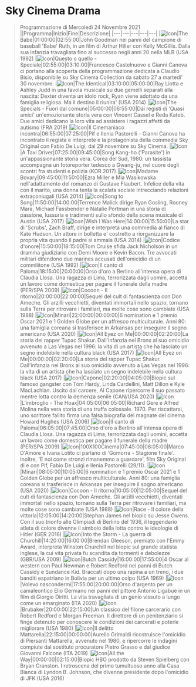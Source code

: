 # Sky Cinema Drama
> Programmazione di Mercoledì 24 Novembre 2021
||Programma|Inizio|Fine|Descrizione|
|---|---|---|---|---|
|![Icon](https://guidatv.sky.it/uuid/6f39f0e9-1345-449e-bdee-6060983bc3c2/cover?md5ChecksumParam=2455e35cb3e09751602bda6433402ff8)|The Babe|01:00:00|02:55:00|John Goodman nei panni del campione di baseball 'Babe' Ruth, in un film di Arthur Hiller con Kelly McGillis. Dalla sua infanzia travagliata fino al successo negli anni 20 nella MLB (USA 1992)
|![Icon](https://guidatv.sky.it/uuid/3c056d0b-83e6-45b7-944f-94ce88d82ff2/cover?md5ChecksumParam=7b1c4194b9099b6a0dabb78d2c0271fb)|Questo o quello - Speciale|02:55:00|03:10:00|Francesco Castelnuovo e Gianni Canova ci portano alla scoperta della programmazione dedicata a Claudio Bisio, disponibile su Sky Cinema Collection da sabato 27 a martedi' 30 novembre.
|![Icon](https://guidatv.sky.it/uuid/2ffd94fc-2b7b-4038-8203-9b50ee36763b/cover?md5ChecksumParam=33e43e49768d9a3023444ed05aa5816d)|The Identical|03:10:00|05:00:00|Ray Liotta e Ashley Judd in una favola musicale su due gemelli separati alla nascita: Dexter diventa un idolo rock, Ryan viene adottato da una famiglia religiosa. Ma il destino li riunira' (USA 2014)
|![Icon](https://guidatv.sky.it/uuid/2544dd88-d948-4f17-b223-65f530b96e87/cover?md5ChecksumParam=5099e468c8ce511259bd747c3167bc7e)|The Specials - Fuori dal comune|05:00:00|06:55:00|Dai registi di 'Quasi amici' un'emozionante storia vera con Vincent Cassel e Reda Kateb. Due amici dedicano la loro vita ad assistere i ragazzi affetti da autismo (FRA 2019)
|![Icon](https://guidatv.sky.it/uuid/693e4603-dd9c-43a8-9806-8d810f3a4cfe/cover?md5ChecksumParam=e93207ca1f24cb4ad315fb927e7f5959)|Il Cinemaniaco incontra|06:55:00|07:25:00|Pif e Ilenia Pastorelli - Gianni Canova ha incontrato il regista e interprete e la protagonista della commedia Sky Original con Fabio De Luigi, dal 29 novembre su Sky Cinema.
|![Icon](https://guidatv.sky.it/uuid/a5c56192-8fb7-4b11-9f45-dd687aeec5ce/cover?md5ChecksumParam=e775f75369ce5c158b2c7442cb847980)|A Taxi Driver|07:25:00|09:45:00|Song Kang-ho ('Parasite') in un'appassionante storia vera. Corea del Sud, 1980: un tassista accompagna un fotoreporter tedesco a Gwang-ju, nel cuore degli scontri fra studenti e polizia (KOR 2017)
|![Icon](https://guidatv.sky.it/uuid/167b7a2c-7a98-42ef-b179-4436fa7b1f02/cover?md5ChecksumParam=d65408f3387bde126b24dff6695293b1)|Madame Bovary|09:45:00|11:50:00|Ezra Miller e Mia Wasikowska nell'adattamento del romanzo di Gustave Flaubert. Infelice della vita con il marito, una donna tenta la scalata sociale intrecciando relazioni extraconiugali (USA 2014)
|![Icon](https://guidatv.sky.it/uuid/1abb1f50-7ef3-4d5b-aa95-b34c6b608cfa/cover?md5ChecksumParam=599c2a6c252a9a8ebf9825356b21b81e)|Song to Song|11:50:00|14:00:00|Terrence Malick dirige Ryan Gosling, Rooney Mara, Michael Fassbender e Natalie Portman in una storia di passione, lussuria e tradimenti sullo sfondo della scena musicale di Austin (USA 2017)
|![Icon](https://guidatv.sky.it/uuid/259f061d-cf58-4054-918e-3888692332d0/cover?md5ChecksumParam=ebacd7532acd9994d182aa690ac33ee2)|Wish I Was Here|14:00:00|15:50:00|La star di 'Scrubs', Zach Braff, dirige e interpreta una commedia al fianco di Kate Hudson. Un attore in bolletta e' costretto a riorganizzare la propria vita quando il padre si ammala (USA 2014)
|![Icon](https://guidatv.sky.it/uuid/c707cf29-2581-4c4b-ae53-7b7d517e8ad1/cover?md5ChecksumParam=37078e905a85321393cce376cff6dab8)|Codice d'onore|15:50:00|18:15:00|Tom Cruise sfida Jack Nicholson in un dramma giudiziario con Demi Moore e Kevin Bacon. Tre avvocati militari difendono due marines accusati dell'omicidio di un commilitone (USA 1992)
|![Icon](https://guidatv.sky.it/uuid/f116fab8-eb1b-4d28-9170-a438d52d7936/cover?md5ChecksumParam=25bd7f54c0f4288d1dae3525b2538ba9)|Il canto di Paloma|18:15:00|20:00:00|Orso d'oro a Berlino all'intensa opera di Claudia Llosa. Una ragazza di Lima, terrorizzata dagli uomini, accetta un lavoro come domestica per pagare il funerale della madre (PER/SPA 2009)
|![Icon](https://guidatv.sky.it/uuid/ea621ea0-8dc8-4471-af80-db9b4c8ee689/cover?md5ChecksumParam=3628cd3d8636b765367eb9b5ba77c072)|Cocoon - Il ritorno|20:00:00|22:00:00|Sequel del cult di fantascienza con Don Ameche. Gli arzilli vecchietti, diventati immortali nello spazio, tornano sulla Terra per ritrovare i familiari, ma molte cose sono cambiate (USA 1988)
|![Icon](https://guidatv.sky.it/uuid/495af567-c812-4bdd-9697-c994d62e4c32/cover?md5ChecksumParam=a3a1ffe502538077eacc527cfb7e5268)|Minari|22:00:00|00:00:00|6 nomination e 1 premio Oscar 2021 e 1 Golden Globe per un affresco multiculturale. Anni 80: una famiglia coreana si trasferisce in Arkansas per inseguire il sogno americano (USA 2020)
|![Icon](https://guidatv.sky.it/uuid/fc87c173-379b-42e5-a5c4-b7c1e9e89442/cover?md5ChecksumParam=5ab84ae2632dc26d884dc5f2d36df87d)|All Eyez on Me|00:00:00|02:20:00|La storia del rapper Tupac Shakur. Dall'infanzia nel Bronx al suo omicidio avvenuto a Las Vegas nel 1996: la vita di un artista che ha lasciato un segno indelebile nella cultura black (USA 2017)
|![Icon](https://guidatv.sky.it/uuid/fc87c173-379b-42e5-a5c4-b7c1e9e89442/cover?md5ChecksumParam=5ab84ae2632dc26d884dc5f2d36df87d)|All Eyez on Me|00:00:00|02:20:00|La storia del rapper Tupac Shakur. Dall'infanzia nel Bronx al suo omicidio avvenuto a Las Vegas nel 1996: la vita di un artista che ha lasciato un segno indelebile nella cultura black (USA 2017)
|![Icon](https://guidatv.sky.it/uuid/cb3b5b54-7e7d-4c48-b2ab-4b8e69752707/cover?md5ChecksumParam=4ccc75bd39a216cf04131637fc002210)|Capone|02:20:00|04:05:00|Biopic sul famoso gangster con Tom Hardy, Linda Cardellini, Matt Dillon e Kyle MacLachlan. Uscito dal carcere, Al Capone ripercorre il suo passato mentre lotta contro la demenza senile (CAN/USA 2020)
|![Icon](https://guidatv.sky.it/uuid/c4c6dd02-71f7-4d98-9403-66c5a5767e2e/cover?md5ChecksumParam=da68971359cc21f60b15dbda97ec5f6a)|L'imbroglio - The Hoax|04:05:00|06:05:00|Richard Gere e Alfred Molina nella vera storia di una truffa colossale. 1970. Per riscattarsi, uno scrittore fallito firma una falsa biografia del magnate del cinema Howard Hughes (USA 2006)
|![Icon](https://guidatv.sky.it/uuid/f116fab8-eb1b-4d28-9170-a438d52d7936/cover?md5ChecksumParam=25bd7f54c0f4288d1dae3525b2538ba9)|Il canto di Paloma|06:05:00|07:45:00|Orso d'oro a Berlino all'intensa opera di Claudia Llosa. Una ragazza di Lima, terrorizzata dagli uomini, accetta un lavoro come domestica per pagare il funerale della madre (PER/SPA 2009)
|![Icon](https://guidatv.sky.it/uuid/cinema_cover_fw80PnTFw.png)|100X100Cinema|07:45:00|08:05:00|Marco D'Amore e Ivana Lotito ci parlano di 'Gomorra - Stagione finale'. Inoltre, 'E noi come stronzi rimanemmo a guardare', film Sky Original di e con Pif, Fabio De Luigi e Ilenia Pastorelli (29/11).
|![Icon](https://guidatv.sky.it/uuid/495af567-c812-4bdd-9697-c994d62e4c32/cover?md5ChecksumParam=a3a1ffe502538077eacc527cfb7e5268)|Minari|08:05:00|10:05:00|6 nomination e 1 premio Oscar 2021 e 1 Golden Globe per un affresco multiculturale. Anni 80: una famiglia coreana si trasferisce in Arkansas per inseguire il sogno americano (USA 2020)
|![Icon](https://guidatv.sky.it/uuid/ea621ea0-8dc8-4471-af80-db9b4c8ee689/cover?md5ChecksumParam=3628cd3d8636b765367eb9b5ba77c072)|Cocoon - Il ritorno|10:05:00|12:05:00|Sequel del cult di fantascienza con Don Ameche. Gli arzilli vecchietti, diventati immortali nello spazio, tornano sulla Terra per ritrovare i familiari, ma molte cose sono cambiate (USA 1988)
|![Icon](https://guidatv.sky.it/uuid/2ce93369-ed82-42cb-bcf0-f7a53e1c2b47/cover?md5ChecksumParam=b18ab6ea3653d4069266f066834f24f7)|Race - Il colore della vittoria|12:05:00|14:20:00|Stephan James nel biopic su Jesse Owens. Con il suo trionfo alle Olimpiadi di Berlino del 1936, il leggendario atleta di colore divenne il simbolo della lotta contro le ideologie di Hitler (GER 2016)
|![Icon](https://guidatv.sky.it/uuid/380af1b8-4bc6-4ea1-8aab-53c0650c36b3/cover?md5ChecksumParam=64e661c96cefe1b375df8e2193fdd46e)|Into the Storm - La guerra di Churchill|14:20:00|16:00:00|Brendan Gleeson, premiato con l'Emmy Award, interpreta Winston Churchill nel biopic sul grande statista inglese, la cui vita privata fu scandita da tormenti e debolezze (GBR/USA 2009)
|![Icon](https://guidatv.sky.it/uuid/3cff2c3f-192b-49f2-9712-6f6b7760f82b/cover?md5ChecksumParam=e601db24d77b7a306f7b9ea155827290)|Butch Cassidy|16:00:00|17:55:00|4 Oscar al western con Paul Newman e Robert Redford nei panni di Butch Cassidy e Sundance Kid. Braccati dopo una rapina a un treno, i due banditi espatriano in Bolivia per un ultimo colpo (USA 1969)
|![Icon](https://guidatv.sky.it/uuid/a8f3e400-3969-4967-a919-0a884022b611/cover?md5ChecksumParam=b3d3ef629166d369390f6d532cf5eaaa)|Volevo nascondermi|17:55:00|20:00:00|Orso d'argento per un camaleontico Elio Germano nei panni del pittore Antonio Ligabue in un film di Giorgio Diritti. La vita travagliata di un genio vissuto a lungo come un emarginato (ITA 2020)
|![Icon](https://guidatv.sky.it/uuid/ee222d7d-898a-49f0-a9fb-ed36e7ad5181/cover?md5ChecksumParam=f7f06f6a73f208e80f00d052c5868d1f)|Brubaker|20:00:00|22:15:00|Un classico del filone carcerario con Robert Redford e Morgan Freeman. Il direttore di un penitenziario si finge detenuto per conoscere le condizioni dei carcerati e poterle migliorare (USA 1980)
|![Icon](https://guidatv.sky.it/uuid/e74c2722-000b-4e41-b80d-aace756a049a/cover?md5ChecksumParam=def2d26d6d04c48de8c5e6f6b5813db0)|Il delitto Mattarella|22:15:00|00:00:00|Aurelio Grimaldi ricostruisce l'omicidio di Piersanti Mattarella, avvenuto nel 1980, e ripercorre le indagini compiute dal sostituto procuratore Pietro Grasso e dal giudice Giovanni Falcone (ITA 2019)
|![Icon](https://guidatv.sky.it/uuid/5472d172-8fe9-4c20-965d-1ce4854a053d/cover?md5ChecksumParam=7ea456bf1ab750081a00fec927f31635)|All the Way|00:00:00|02:15:00|Biopic HBO prodotto da Steven Spielberg con Bryan Cranston. I retroscena del primo tumultuoso anno alla Casa Bianca di Lyndon B. Johnson, che divenne presidente dopo l'omicidio di JFK (USA 2016)